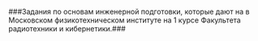 ###Задания по основам инженерной подготовки, которые дают на в Московском физикотехническом институте на 1 курсе Факультета радиотехники и кибернетики.###
